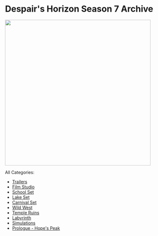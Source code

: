 # Despair's Horizon Season 7 Archive

<img src="https://media.discordapp.net/attachments/593550603511267426/809909980446588958/s7_banner.png" width="480">

All Categories:

* [Trailers](https://astrea49.github.io/DH-Season-7-Archive/Trailers/Trailers)
* [Film Studio](https://astrea49.github.io/DH-Season-7-Archive/FilmStudio/FilmStudio)
* [School Set](https://astrea49.github.io/DH-Season-7-Archive/SchoolSet/SchoolSet)
* [Lake Set](https://astrea49.github.io/DH-Season-7-Archive/LakeSet/LakeSet)
* [Carnival Set](https://astrea49.github.io/DH-Season-7-Archive/CarnivalSet/CarnivalSet)
* [Wild West](https://astrea49.github.io/DH-Season-7-Archive/WildWest/WildWest)
* [Temple Ruins](https://astrea49.github.io/DH-Season-7-Archive/TempleRuins/TempleRuins)
* [Labyrinth](https://astrea49.github.io/DH-Season-7-Archive/Labyrinth/Labyrinth)
* [Simulations](https://astrea49.github.io/DH-Season-7-Archive/Simulations/Simulations)
* [Prologue - Hope's Peak](https://astrea49.github.io/DH-Season-7-Archive/Prologue/Prologue)